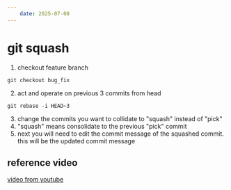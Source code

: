 ```yaml
---
    date: 2025-07-08
---
```


# git squash

1. checkout feature branch
```
git checkout bug_fix
```


2. act and operate on previous 3 commits from head
```
git rebase -i HEAD~3
```


3. change the commits you want to collidate to "squash" instead of "pick"
4. "squash" means consolidate to the previous "pick" commit
5. next you will need to edit the commit message of the squashed commit. this will be the updated commit message

## reference video

[video from youtube](https://www.youtube.com/watch?v=V5KrD7CmO4o)